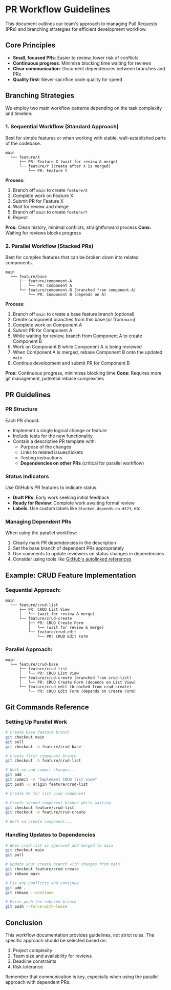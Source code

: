 # PR Workflow Guidelines

This document outlines our team's approach to managing Pull Requests (PRs) and branching strategies for efficient development workflow.

## Core Principles

- **Small, focused PRs**: Easier to review, lower risk of conflicts
- **Continuous progress**: Minimize blocking time waiting for reviews
- **Clear communication**: Document dependencies between branches and PRs
- **Quality first**: Never sacrifice code quality for speed

## Branching Strategies

We employ two main workflow patterns depending on the task complexity and timeline:

### 1. Sequential Workflow (Standard Approach)

Best for simple features or when working with stable, well-established parts of the codebase.

```
main
  └── feature/X
      ├── PR: Feature X (wait for review & merge)
      └── feature/Y (create after X is merged)
          └── PR: Feature Y
```

**Process:**

1. Branch off `main` to create `feature/X`
2. Complete work on Feature X
3. Submit PR for Feature X
4. Wait for review and merge
5. Branch off `main` to create `feature/Y`
6. Repeat

**Pros:** Clean history, minimal conflicts, straightforward process
**Cons:** Waiting for reviews blocks progress

### 2. Parallel Workflow (Stacked PRs)

Best for complex features that can be broken down into related components.

```
main
  └── feature/base
      ├── feature/component-A
      │   └── PR: Component A
      └── feature/component-B (branched from component-A)
          └── PR: Component B (depends on A)
```

**Process:**

1. Branch off `main` to create a base feature branch (optional)
2. Create component branches from this base (or from `main`)
3. Complete work on Component A
4. Submit PR for Component A
5. While waiting for review, branch from Component A to create Component B
6. Work on Component B while Component A is being reviewed
7. When Component A is merged, rebase Component B onto the updated `main`
8. Continue development and submit PR for Component B

**Pros:** Continuous progress, minimizes blocking time
**Cons:** Requires more git management, potential rebase complexities

## PR Guidelines

### PR Structure

Each PR should:

- Implement a single logical change or feature
- Include tests for the new functionality
- Contain a descriptive PR template with:
  - Purpose of the changes
  - Links to related issues/tickets
  - Testing instructions
  - **Dependencies on other PRs** (critical for parallel workflow)

### Status Indicators

Use GitHub's PR features to indicate status:

- **Draft PRs**: Early work seeking initial feedback
- **Ready for Review**: Complete work awaiting formal review
- **Labels**: Use custom labels like `blocked`, `depends-on-#123`, etc.

### Managing Dependent PRs

When using the parallel workflow:

1. Clearly mark PR dependencies in the description
2. Set the base branch of dependent PRs appropriately
3. Use comments to update reviewers on status changes in dependencies
4. Consider using tools like [GitHub's autolinked references](https://docs.github.com/en/github/writing-on-github/autolinked-references-and-urls)

## Example: CRUD Feature Implementation

### Sequential Approach:

```
main
  └── feature/crud-list
      ├── PR: CRUD List View
      │   └── (wait for review & merge)
      └── feature/crud-create
          ├── PR: CRUD Create Form
          │   └── (wait for review & merge)
          └── feature/crud-edit
              └── PR: CRUD Edit Form
```

### Parallel Approach:

```
main
  └── feature/crud-base
      ├── feature/crud-list
      │   └── PR: CRUD List View
      ├── feature/crud-create (branched from crud-list)
      │   └── PR: CRUD Create Form (depends on List View)
      └── feature/crud-edit (branched from crud-create)
          └── PR: CRUD Edit Form (depends on Create Form)
```

## Git Commands Reference

### Setting Up Parallel Work

```bash
# Create base feature branch
git checkout main
git pull
git checkout -b feature/crud-base

# Create first component branch
git checkout -b feature/crud-list

# Work on and commit changes...
git add .
git commit -m "Implement CRUD list view"
git push -u origin feature/crud-list

# Create PR for list view component

# Create second component branch while waiting
git checkout feature/crud-list
git checkout -b feature/crud-create

# Work on create component...
```

### Handling Updates to Dependencies

```bash
# When crud-list is approved and merged to main
git checkout main
git pull

# Update your create branch with changes from main
git checkout feature/crud-create
git rebase main

# Fix any conflicts and continue
git add .
git rebase --continue

# Force push the rebased branch
git push --force-with-lease
```

## Conclusion

This workflow documentation provides guidelines, not strict rules. The specific approach should be selected based on:

1. Project complexity
2. Team size and availability for reviews
3. Deadline constraints
4. Risk tolerance

Remember that communication is key, especially when using the parallel approach with dependent PRs.
